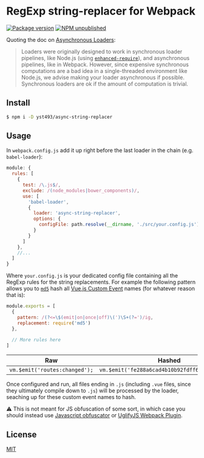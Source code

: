 # RegExp string-replacer for Webpack

[![Package version][package-ver-image]](/) 
[![NPM unpublished][npm-image]](/)

Quoting the doc on [Asynchronous Loaders](https://webpack.js.org/api/loaders/#asynchronous-loaders):
> Loaders were originally designed to work in synchronous loader pipelines, like Node.js (using [`enhanced-require`](https://github.com/webpack/enhanced-require)), and asynchronous pipelines, like in Webpack. However, since expensive synchronous computations are a bad idea in a single-threaded environment like Node.js, we advise making your loader asynchronous if possible. Synchronous loaders are ok if the amount of computation is trivial.

## Install
```bash
$ npm i -D yst493/async-string-replacer
```

## Usage
In `webpack.config.js` add it up right before the last loader in the chain (e.g. `babel-loader`):

```js
module: {
  rules: [
    {
      test: /\.js$/,
      exclude: /(node_modules|bower_components)/,
      use: [
        'babel-loader',
        {
          loader: 'async-string-replacer',
          options: {
            configFile: path.resolve(__dirname, './src/your.config.js')
          }
        }
      ]
    },
    //...
  ]
}
```

Where `your.config.js` is your dedicated config file containing all the RegExp rules for the string replacements. For example the following pattern allows you to [`md5`][npm-md5] hash all [Vue.js Custom Event][vue_ce] names (for whatever reason that is):

```js
module.exports = [
  {
    pattern: /(?<=\$(emit|on|once|off)\(')\S+(?=')/ig,
    replacement: require('md5')
  },
  
  // More rules here
]
```

| Raw | Hashed |
|-----|--------|
| `vm.$emit('routes:changed');` | `vm.$emit('fe288a6cad4b10b92fdff65256df6713');` |

Once configured and run, all files ending in `.js` (including `.vue` files, since they ultimately compile down to `.js`) will be processed by the loader, seaching up for these custom event names to hash.  

⚠ This is not meant for JS obfuscation of some sort, in which case you should instead use [Javascript obfuscator][npm-js-obfuscator] or [UglifyJS Webpack Plugin][npm-uglifyjs].

## License
[MIT](http://en.wikipedia.org/wiki/MIT_License)

[vue_ce]: https://vuejs.org/v2/guide/components-custom-events
[npm-image]: https://img.shields.io/badge/npm-unpublished-orange.svg
[package-ver-image]: https://img.shields.io/badge/version-1.0.1-blue.svg

[npm-uglifyjs]: https://www.npmjs.com/package/uglifyjs-webpack-plugin
[npm-js-obfuscator]: https://www.npmjs.com/package/javascript-obfuscator
[npm-md5]: https://www.npmjs.com/package/md5 "Message Digest 5 (one-way hash)"
